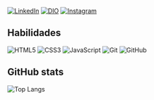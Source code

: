 [![LinkedIn](https://img.shields.io/badge/LinkedIn-9CE6EF?style=for-the-badge&logo=linkedin&logoColor=F0FFFF)](https://www.linkedin.com/in/willlian-dias-30798127a/) [![DIO](https://img.shields.io/badge/perfil_dio-9CE6EF?style=for-the-badge&logo=twitte&logoColor=F0FFFF)](https://www.dio.me/users/williantraveller42) [![Instagram](https://img.shields.io/badge/Instagram-9CE6EF?style=for-the-badge&logo=instagram&logoColor=F0FFFF)](https://www.instagram.com/daviddifloar/)
## Habilidades
![HTML5](https://img.shields.io/badge/html5-9CE6EF.svg?style=for-the-badge&logo=html5&logoColor=white) ![CSS3](https://img.shields.io/badge/css3-9CE6EF.svg?style=for-the-badge&logo=css3&logoColor=white) ![JavaScript](https://img.shields.io/badge/JavaScript-9CE6EF?style=for-the-badge&logo=javascript&logoColor=F0FFFF) ![Git](https://img.shields.io/badge/git-9CE6EF.svg?style=for-the-badge&logo=git&logoColor=white) ![GitHub](https://img.shields.io/badge/github-9CE6EF.svg?style=for-the-badge&logo=github&logoColor=white)
## GitHub stats

![Top Langs](https://github-readme-stats-git-masterrstaa-rickstaa.vercel.app/api/top-langs/?username=WillianDias-BDev&layout=compact&bg_color=9CE6EF&border_color=9CE6EF&title_color=F0FFFF&text_color=FFF)

